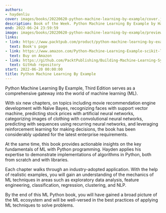 ```yaml
---
authors:
- haydenliu
cover: images/books/20220620-python-machine-learning-by-example/cover.jpg
description: Book of the Week. Python Machine Learning By Example by Hayden Liu
end: 2022-06-24 23:59:59
image: images/books/20220620-python-machine-learning-by-example/preview.jpg
links:
- link: https://www.packtpub.com/product/python-machine-learning-by-example-third-edition/9781800209718
  text: Book's page
- link: https://www.amazon.com/Python-Machine-Learning-Example-scikit-learn-dp-1800209711/dp/1800209711/ref=dp_ob_title_bk
  text: Buy on Amazon
- link: https://github.com/PacktPublishing/Building-Machine-Learning-Systems-with-Python-Third-edition
  text: GitHub repository
start: 2022-06-20 00:00:00
title: Python Machine Learning By Example
---
```


Python Machine Learning By Example, Third Edition serves as a comprehensive gateway into the world of machine learning (ML).

With six new chapters, on topics including movie recommendation engine development with Naïve Bayes, recognizing faces with support vector machine, predicting stock prices with artificial neural networks, categorizing images of clothing with convolutional neural networks, predicting with sequences using recurring neural networks, and leveraging reinforcement learning for making decisions, the book has been considerably updated for the latest enterprise requirements.

At the same time, this book provides actionable insights on the key fundamentals of ML with Python programming. Hayden applies his expertise to demonstrate implementations of algorithms in Python, both from scratch and with libraries.

Each chapter walks through an industry-adopted application. With the help of realistic examples, you will gain an understanding of the mechanics of ML techniques in areas such as exploratory data analysis, feature engineering, classification, regression, clustering, and NLP.

By the end of this ML Python book, you will have gained a broad picture of the ML ecosystem and will be well-versed in the best practices of applying ML techniques to solve problems.